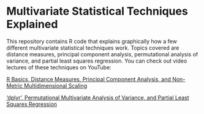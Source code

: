 
# Multivariate Statistical Techniques Explained

This repository contains R code that explains graphically how a few different multivariate statistical techniques work. Topics covered are distance measures, principal component analysis, permutational analysis of variance, and partial least squares regression. You can check out video lectures of these techniques on YouTube:

[R Basics, Distance Measures, Principal Component Analysis, and Non-Metric Multidimensional Scaling](https://youtu.be/XXrtlWihJyE)

[‘dplyr’, Permutational Multivariate Analysis of Variance, and Partial Least Squares Regression](https://youtu.be/V98C-fCcYXg)
